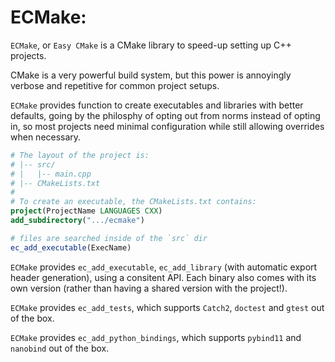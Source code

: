 # ECMake:
`ECMake`, or `Easy CMake` is a CMake library to speed-up setting up C++ projects.

CMake is a very powerful build system, but this power is annoyingly verbose and repetitive for common project setups.

`ECMake` provides function to create executables and libraries with better defaults, going by the philosphy of opting out from norms instead of opting in, so most projects need minimal configuration while still allowing overrides when necessary.

```cmake
# The layout of the project is:
# |-- src/
# |   |-- main.cpp
# |-- CMakeLists.txt
#
# To create an executable, the CMakeLists.txt contains:
project(ProjectName LANGUAGES CXX)
add_subdirectory(".../ecmake")

# files are searched inside of the `src` dir
ec_add_executable(ExecName)
```

`ECMake` provides `ec_add_executable`, `ec_add_library` (with automatic export header generation), using a consitent API. Each binary also comes with its own version (rather than having a shared version with the project!).

`ECMake` provides `ec_add_tests`, which supports `Catch2`, `doctest` and `gtest` out of the box.

`ECMake` provides `ec_add_python_bindings`, which supports `pybind11` and `nanobind` out of the box.